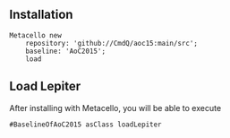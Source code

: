 
## Installation

```st
Metacello new
	repository: 'github://CmdQ/aoc15:main/src';
	baseline: 'AoC2015';
	load
```

## Load Lepiter

After installing with Metacello, you will be able to execute

```
#BaselineOfAoC2015 asClass loadLepiter
```
